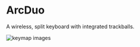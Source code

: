 # ArcDuo

A wireless, split keyboard with integrated trackballs.

![keymap images](keymap-drawer/arcduo.svg)
